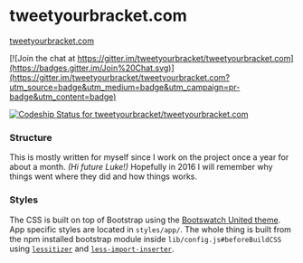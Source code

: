 # tweetyourbracket.com

[tweetyourbracket.com](http://tweetyourbracket.com)

[![Join the chat at https://gitter.im/tweetyourbracket/tweetyourbracket.com](https://badges.gitter.im/Join%20Chat.svg)](https://gitter.im/tweetyourbracket/tweetyourbracket.com?utm_source=badge&utm_medium=badge&utm_campaign=pr-badge&utm_content=badge)

[ ![Codeship Status for tweetyourbracket/tweetyourbracket.com](https://codeship.com/projects/0e37aee0-7e64-0132-b96b-56aeae6c129c/status?branch=master)](https://codeship.com/projects/56987)


### Structure

This is mostly written for myself since I work on the project once a year for
about a month. *(Hi future Luke!)* Hopefully in 2016 I will remember why things
went where they did and how things works.


### Styles

The CSS is built on top of Bootstrap using the [Bootswatch United theme](https://bootswatch.com/united/). App specific styles are located in `styles/app/`. The whole thing is built from the npm installed bootstrap module inside `lib/config.js#beforeBuildCSS` using [`lessitizer`]() and [`less-import-inserter`]().
